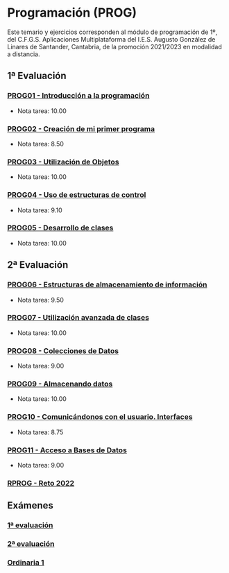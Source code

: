# Programación (PROG)
Este temario y ejercicios corresponden al módulo de programación de 1º, del C.F.G.S. Aplicaciones Multiplataforma del I.E.S. Augusto González de Linares de Santander, Cantabria, de la promoción 2021/2023 en modalidad a distancia.
## 1ª Evaluación
### [PROG01 - Introducción a la programación](https://github.com/DiegoGlez1992/DAM/tree/main/Programaci%C3%B3n/PROG01%20-%20Introducci%C3%B3n%20a%20la%20programaci%C3%B3n)
* Nota tarea: 10.00
### [PROG02 - Creación de mi primer programa](https://github.com/DiegoGlez1992/DAM/tree/main/Programaci%C3%B3n/PROG02%20-%20Creaci%C3%B3n%20de%20mi%20primer%20programa)
* Nota tarea: 8.50
### [PROG03 - Utilización de Objetos](https://github.com/DiegoGlez1992/DAM/tree/main/Programaci%C3%B3n/PROG03%20-%20Utilizaci%C3%B3n%20de%20Objetos)
* Nota tarea: 10.00
### [PROG04 - Uso de estructuras de control](https://github.com/DiegoGlez1992/DAM/tree/main/Programaci%C3%B3n/PROG04%20-%20Uso%20de%20estructuras%20de%20control)
* Nota tarea: 9.10
### [PROG05 - Desarrollo de clases](https://github.com/DiegoGlez1992/DAM/tree/main/Programaci%C3%B3n/PROG05%20-%20Desarrollo%20de%20clases)
* Nota tarea: 10.00
## 2ª Evaluación
### [PROG06 - Estructuras de almacenamiento de información](https://github.com/DiegoGlez1992/DAM/tree/main/Programaci%C3%B3n/PROG06%20-%20Estructuras%20de%20almacenamiento%20de%20informaci%C3%B3n)
* Nota tarea: 9.50
### [PROG07 - Utilización avanzada de clases](https://github.com/DiegoGlez1992/DAM/tree/main/Programaci%C3%B3n/PROG07%20-%20Utilizaci%C3%B3n%20avanzada%20de%20clases)
* Nota tarea: 10.00
### [PROG08 - Colecciones de Datos](https://github.com/DiegoGlez1992/DAM/tree/main/Programaci%C3%B3n/PROG08%20-%20Colecciones%20de%20Datos)
* Nota tarea: 9.00
### [PROG09 - Almacenando datos](https://github.com/DiegoGlez1992/DAM/tree/main/Programaci%C3%B3n/PROG09%20-%20Almacenando%20datos)
* Nota tarea: 10.00
### [PROG10 - Comunicándonos con el usuario. Interfaces](https://github.com/DiegoGlez1992/DAM/tree/main/Programaci%C3%B3n/PROG10%20-%20Comunic%C3%A1ndonos%20con%20el%20usuario.%20Interfaces)
* Nota tarea: 8.75
### [PROG11 - Acceso a Bases de Datos](https://github.com/DiegoGlez1992/DAM/tree/main/Programaci%C3%B3n/PROG11%20-%20Acceso%20a%20Bases%20de%20Datos)
* Nota tarea: 9.00
### [RPROG - Reto 2022](https://github.com/DiegoGlez1992/DAM/tree/main/Programaci%C3%B3n/PROG-Reto)
## Exámenes
### [1ª evaluación](https://github.com/DiegoGlez1992/DAM/tree/main/Programaci%C3%B3n/Examen%201%C2%AA%20evaluaci%C3%B3n)
### [2ª evaluación](https://github.com/DiegoGlez1992/DAM/tree/main/Programaci%C3%B3n/Examen%202%C2%AA%20evaluaci%C3%B3n)
### [Ordinaria 1](https://github.com/DiegoGlez1992/DAM/tree/main/Programaci%C3%B3n/Examen%201%C2%AA%20ordinaria)
